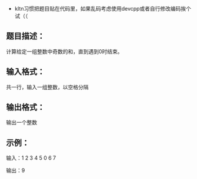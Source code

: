 - kltn习惯把题目贴在代码里，如果乱码考虑使用devcpp或者自行修改编码挨个试（（

## 题目描述：

计算给定一组整数中奇数的和，直到遇到0时结束。

## 输入格式：

共一行，输入一组整数，以空格分隔

## 输出格式：

输出一个整数

## 示例：

输入：1 2 3 4 5 0 6 7 

输出：9